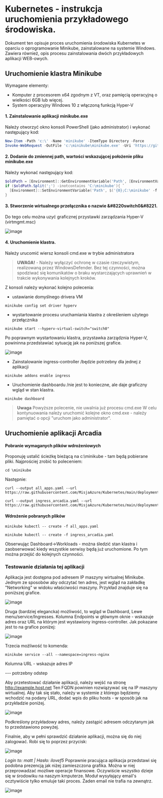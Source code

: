 # Kubernetes - instrukcja uruchomienia przykładowego środowiska.
Dokument ten opisuje proces uruchomienia środowiska Kubernetes w oparciu o oprogramowanie Minikube, zainstalowane na systemie Windows.
Zawiera również, opis procesu zainstalowania dwóch przykładowych aplikacji WEB-owych.

## Uruchomienie klastra Minikube

Wymagane elementy:
- Komputer z procesorem x64 zgodnym z VT, oraz pamięcią operacyjną o wielkości 6GB lub więcej.
- System operacyjny Windows 10 z włączoną funkcją Hyper-V


#### 1. Zainstalowanie aplikacji minikube.exe
Należy otworzyć okno konsoli PowerShell (jako administrator) i wykonać następujący kod:

```powershell
New-Item -Path 'c:\' -Name 'minikube' -ItemType Directory -Force
Invoke-WebRequest -OutFile 'c:\minikube\minikube.exe' -Uri 'https://github.com/kubernetes/minikube/releases/latest/download/minikube-windows-amd64.exe' -UseBasicParsing
```
#### 2. Dodanie do zmiennej path, wartości wskazującej położenie pliku minikube.exe
Należy wykonać następujący kod:
```powershell
$oldPath = [Environment]::GetEnvironmentVariable('Path', [EnvironmentVariableTarget]::Machine)
if ($oldPath.Split(';') -inotcontains 'C:\minikube'){ `
  [Environment]::SetEnvironmentVariable('Path', $('{0};C:\minikube' -f $oldPath), [EnvironmentVariableTarget]::Machine) `
}

```
#### 3. Stworzenie wirtualnego przełącznika o nazwie &#8220switch0&#8221.
Do tego celu można uzyć graficznej przystawki zarządzania Hyper-V (virtmgmt.msc)

![image](/media/hv.png)


#### 4. Uruchomienie klastra.
Należy urucomić wiersz konsoli cmd.exe w trybie administratora
> **UWAGA!** - Należy wyłączyć ochronę w czasie rzeczywistym, realizowaną przez WindowsDefender. Bez tej czynności, można spodziwać się komunikatów o braku wystarczających uprawnień w trakcie wykonywania kolejnych kroków.

Z konsoli należy wykonać kolejno polecenia:

- ustawianie domyślnego drivera VM
```
minikube config set driver hyperv
```

- wystartowanie procesu uruchamiania klastra z określeniem użytego przełącznika 
```
minikube start --hyperv-virtual-switch="switch0"
```
Po poprawnym wystartowaniu klastra, przystawka zarządznia Hyper-V, powininna przedstawiać sytuację jak na poniższej grafice.

![image](/media/hv2.png)


- Zainstalowanie ingress-controller /będzie potrzebny dla jednej z aplikacji
```
minikube addons enable ingress
```

- Uruchomienie dashboardu /nie jest to konieczne, ale daje graficzny wgląd w stan klastra.
```
minikube dashboard
```
> **Uwaga** Powyższe polecenie, nie uwalnia już procesu cmd.exe  W celu kontynuowania należy uruchomić kolejne okno cmd.exe - należy pamiętać o opcji "uruchom jako administrator".


## Uruchomienie aplikacji Arcadia

#### Pobranie wymaganych plików wdrożeniowych

Proponuję ustalić ścieżkę bieżącą na c:\minikube  - tam będą pobierane pliki. 
Najprościej zrobić to poleceniem:
```
cd \minikube
```
Następnie:

```
curl --output all_apps.yaml --url https://raw.githubusercontent.com/MisjaAzure/Kubernetes/main/deployments/arcadia/all_apps.yaml
```

```
curl --output ingress_arcadia.yaml --url https://raw.githubusercontent.com/MisjaAzure/Kubernetes/main/deployments/arcadia/ingress_arcadia.yaml
```


#### Wdrożenie pobranych plików

```
minikube kubectl -- create -f all_apps.yaml
```

```
minikube kubectl -- create -f ingress_arcadia.yaml
```

Obserwując Dashboard->Workloads - można śledzić stan klastra i zaobserwować kiedy wszystkie serwisy będą już uruchomione. Po tym można przejść do kolejnych czynności.


### Testowanie działania tej aplikacji


Aplikacja jest dostępna pod adresem IP maszyny wirtualnej Minikube. Jednym ze sposobów aby odczytać ten adres, jest wgląd na zakładkę "Networking" w widoku właściwości maszyny. Przykład znajduje się na poniższej grafice.

![image](/media/hv4.png)


Druga (bardziej elegancka) możliwość, to wgląd w Dashboard, Lewe menu/service/Ingresses.  Kolumna Endpoints w głównym oknie - wskazuje adres oraz URL na którym jest wystawiony ingress-controller.  Jak pokazane jest to na grafice poniżej:


![image](/media/hv6.png)


Trzecia możliwość to komenda:

```
minikube service --all --namespace=ingress-nginx
```

Kolumna URL - wskazuje adres IP


--- potrzebny odstep


Aby przetestować  działanie aplikacji, należy wejść na stronę http://example.host.net  Ten FQDN powinien rozwiązywać się na IP maszyny wirtualnej. Aby tak się stało, należy w systemie z którego będziemy wchodzić na podany URL, dodać wpis do pliku hosts - w sposób jak na przykładzie poniżej.

![image](/media/hv3.png)

Podkreślony przykładowy adres, należy zastąpić adresem odczytanym jak to przedstawiono powyżej.


Finalnie, aby w pełni sprawdzić działanie aplikacji, można się do niej zalogować.
Robi się to poprzez  przycisk:

![image](/media/hv5.png)

*Login to: matt | Hasło: ilovef5*
Poprawnie pracująca aplikacja przedstawi się podobna prezencją jak niżej zamieszczona grafika.
Można w niej przeprowadzać mozliwe operacje finansowe.  Oczywiście wszystko dzieje się w środowiku na naszym kmputerze. Moduł wysyłający email's  ocztywiście tylko emuluje taki proces. Żaden email nie trafia na zewnątrz.

![image](/media/hv7.png)



